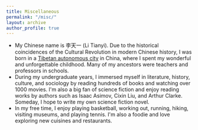 ```yaml
---
title: Miscellaneous
permalink: "/misc/"
layout: archive
author_profile: true
---
```


<!--
{% include base_path %}
{% for post in site.teaching reversed %}
  {% include archive-single.html %}
{% endfor %}
-->

*  My Chinese name is 李天一 (Li Tianyi). Due to the historical coincidences of the Cultural Revolution in modern Chinese history, I was born in a [Tibetan autonomous city](https://en.wikipedia.org/wiki/Hezuo) in China, where I spent my wonderful and unforgettable childhood. Many of my ancestors were teachers and professors in schools. 
*  During my undergraduate years, I immersed myself in literature, history, culture, and sociology by reading hundreds of books and watching over 1000 movies. I'm also a big fan of science fiction and enjoy reading works by authors such as Isaac Asimov, Cixin Liu, and Arthur Clarke. Someday, I hope to write my own science fiction novel. 
*  In my free time, I enjoy playing basketball, working out, running, hiking, visiting museums, and playing tennis. I'm also a foodie and love exploring new cuisines and restaurants. 

<br/>
<script type='text/javascript' id='clustrmaps' src='//cdn.clustrmaps.com/map_v2.js?cl=ffffff&w=a&t=tt&d=mOLq8ml6_8GeJFfRaOGlKt1qOHfyBzpQU0YGiQEZeOA'></script>



  
